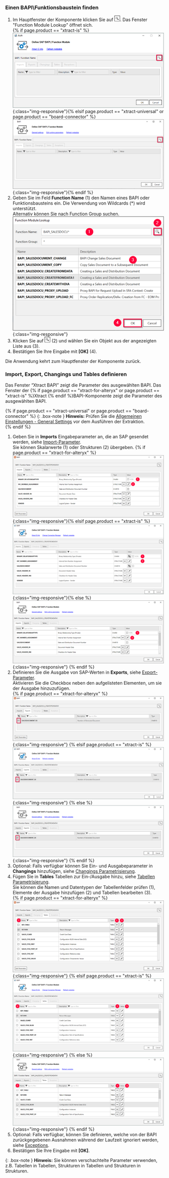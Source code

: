 
### Einen BAPI\Funktionsbaustein finden

1. Im Hauptfenster der Komponente klicken Sie auf ![magnifying-glass](/img/content/icons/magnifying-glass.png). Das Fenster "Function Module Lookup" öffnet sich.<br> {% if page.product == "xtract-is" %}![BAPI-Editor](/img/content/BAPI-Editor.png){:class="img-responsive"}{% elsif page.product == "xtract-universal" or page.product == "board-connector" %}![BAPI-Editor](/img/content/extractors.bapi/XU-BAPI.png){:class="img-responsive"}{% endif %}
2. Geben Sie im Feld **Function Name** (1) den Namen eines BAPI oder Funktionsbausteins ein. Die Verwendung von Wildcards (*) wird unterstützt. <br>
Alternativ können Sie nach Function Group suchen.
![Look-Up-Function-Module](/img/content/Look-Up-Function-Module.png){:class="img-responsive"}
3. Klicken Sie auf ![magnifying-glass](/img/content/icons/magnifying-glass.png) (2) und wählen Sie ein Objekt aus der angezeigten Liste aus (3). 
4. Bestätigen Sie Ihre Eingabe mit **[OK]** (4).

Die Anwendung kehrt zum Hauptfenster der Komponente zurück.

### Import, Export, Changings und Tables definieren

Das Fenster “Xtract BAPI” zeigt die Parameter des ausgewählten BAPI.
Das Fenster der {% if page.product == "xtract-for-alteryx" or page.product == "xtract-is" %}Xtract {% endif %}BAPI-Komponente zeigt die Parameter des ausgewählten BAPI.

{% if page.product == "xtract-universal" or page.product == "board-connector" %} 
{: .box-note }
**Hinweis:** Prüfen Sie die [Allgemeinen Einstellungen - General Settings](./allgemeine-einstellungen) vor dem Ausführen der Extraktion. <br>
{% endif %}

1. Geben Sie in **Imports** Eingabeparameter an, die an SAP gesendet werden, siehe [Import-Parameter](./parameter#import-parameter). <br>
Sie können Skalarwerte (1) oder Strukturen (2) übergeben.
{% if page.product == "xtract-for-alteryx" %}![Define-Bapi-Data-Source](/img/content/xfa/XfA-BAPI-Parameters.png){:class="img-responsive"}{% elsif page.product == "xtract-is" %}![Define-Bapi-Data-Source](/img/content/xis/XtractBAPI_ImportParams.png){:class="img-responsive"}{% else %}![Define-Bapi-Data-Source](/img/content/XU-BAPI-Parameters.png){:class="img-responsive"} {% endif %}
2. Definieren Sie die Ausgabe von SAP-Werten in **Exports**, siehe [Export-Parameter](./parameter#export-parameter).<br>
Aktivieren Sie die Checkbox neben den aufgelisteten Elementen, um sie der Ausgabe hinzuzufügen.<br>
{% if page.product == "xtract-for-alteryx" %}![BAPI export parameters](/img/content/xfa/XfA-Bapi-Exports-Edit.png){:class="img-responsive"} {% elsif page.product == "xtract-is" %}![Define-Bapi-Data-Source](/img/content/xis/XtractBAPI_ExportParams.png){:class="img-responsive"} {% else %}![BAPI export parameters](/img/content/Bapi-Exports-Edit.png){:class="img-responsive"} {% endif %}
3. Optional: Falls verfügbar können Sie Ein- und Ausgabeparameter in **Changings** hinzufügen, siehe [Changings Parametrisierung](./parameter#changings-parameter).
4. Fügen Sie in **Tables** Tabellen zur Ein-/Ausgabe hinzu, siehe [Tabellen Parametrisierung](./parameter#tables-parameter).<br>
Sie können die Namen und Datentypen der Tabellenfelder prüfen (1), Elemente der Ausgabe hinzufügen (2) und Tabellen bearbeiten (3).<br>
{% if page.product == "xtract-for-alteryx" %}![BAPI table](/img/content/xfa/XfA-Bapi-Table-Type.png){:class="img-responsive"} {% elsif page.product == "xtract-is" %}![Define-Bapi-Data-Source](/img/content/xis/XtractBAPI_TableParams.png){:class="img-responsive"} {% else %}![BAPI table](/img/content/Bapi-Table-Type.png){:class="img-responsive"} {% endif %}
5. Optional: Falls verfügbar, können Sie definieren, welche von der BAPI zurückgegebenen Ausnahmen während der Laufzeit ignoriert werden, siehe [Exceptions](./parameter#exceptions).
6. Bestätigen Sie Ihre Eingabe mit **[OK]**.

{: .box-note }
**Hinweis:** Sie können verschachtelte Parameter verwenden, z.B. Tabellen in Tabellen, Strukturen in Tabellen und Strukturen in Strukturen.<br>
